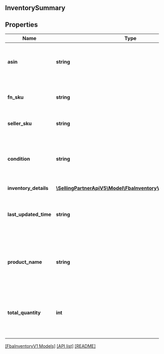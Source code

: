 ## InventorySummary

## Properties

Name | Type | Description | Notes
------------ | ------------- | ------------- | -------------
**asin** | **string** | The Amazon Standard Identification Number (ASIN) of an item. | [optional]
**fn_sku** | **string** | Amazon's fulfillment network SKU identifier. | [optional]
**seller_sku** | **string** | The seller SKU of the item. | [optional]
**condition** | **string** | The condition of the item as described by the seller (for example, New Item). | [optional]
**inventory_details** | [**\SellingPartnerApiV5\Model\FbaInventoryV1\InventoryDetails**](InventoryDetails.md) |  | [optional]
**last_updated_time** | **string** | The date and time that any quantity was last updated in ISO8601 format. | [optional]
**product_name** | **string** | The localized language product title of the item within the specific marketplace. | [optional]
**total_quantity** | **int** | The total number of units in an inbound shipment or in Amazon fulfillment centers. | [optional]

[[FbaInventoryV1 Models]](../) [[API list]](../../Api) [[README]](../../../README.md)
